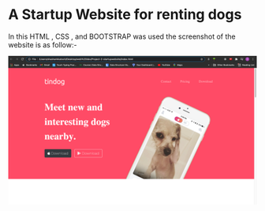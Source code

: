 # A Startup Website for renting dogs

In this HTML , CSS , and BOOTSTRAP was used the screenshot of the website is as follow:-

![Website pic](images/site.png) 
